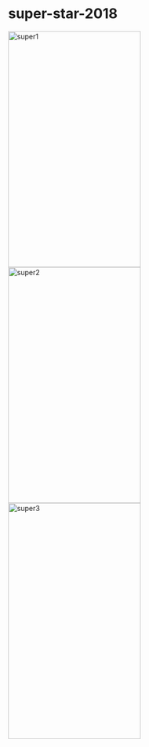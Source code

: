 # super-star-2018

<img src="https://farm5.staticflickr.com/4832/44437298220_63e44e6c1b_b.jpg" width="270" height="480" alt="super1">
<img src="https://farm5.staticflickr.com/4824/45530729804_7689594ffa_b.jpg" width="270" height="480" alt="super2">
<img src="https://farm2.staticflickr.com/1954/44437298390_784b9feaa3_b.jpg" width="270" height="480" alt="super3">
